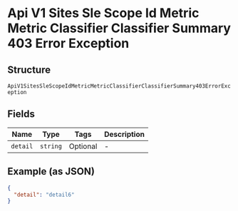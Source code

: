 
# Api V1 Sites Sle Scope Id Metric Metric Classifier Classifier Summary 403 Error Exception

## Structure

`ApiV1SitesSleScopeIdMetricMetricClassifierClassifierSummary403ErrorException`

## Fields

| Name | Type | Tags | Description |
|  --- | --- | --- | --- |
| `detail` | `string` | Optional | - |

## Example (as JSON)

```json
{
  "detail": "detail6"
}
```

